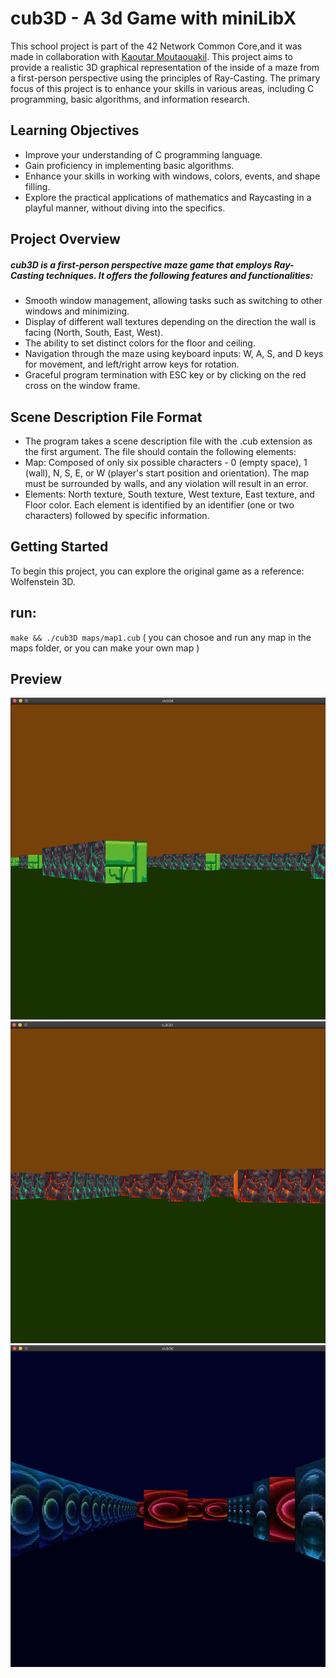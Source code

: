 
# cub3D - A 3d Game with miniLibX
This school project is part of the 42 Network Common Core,and it was made in collaboration with [Kaoutar Moutaouakil](https://github.com/Kate-77).
This project aims to provide a realistic 3D graphical representation of the inside of a maze from a first-person perspective using the principles of Ray-Casting. The primary focus of this project is to enhance your skills in various areas, including C programming, basic algorithms, and information research.

## Learning Objectives
- Improve your understanding of C programming language.
- Gain proficiency in implementing basic algorithms.
- Enhance your skills in working with windows, colors, events, and shape filling.
- Explore the practical applications of mathematics and Raycasting in a playful manner, without diving into the specifics.

## Project Overview
##### cub3D is a first-person perspective maze game that employs Ray-Casting techniques. It offers the following features and functionalities:
- Smooth window management, allowing tasks such as switching to other windows and minimizing.
- Display of different wall textures depending on the direction the wall is facing (North, South, East, West).
- The ability to set distinct colors for the floor and ceiling.
- Navigation through the maze using keyboard inputs: W, A, S, and D keys for movement, and left/right arrow keys for rotation.
- Graceful program termination with ESC key or by clicking on the red cross on the window frame.

## Scene Description File Format
- The program takes a scene description file with the .cub extension as the first argument. The file should contain the following elements:
- Map: Composed of only six possible characters - 0 (empty space), 1 (wall), N, S, E, or W (player's start position and orientation). The map must be surrounded by walls, and any violation will result in an error.
- Elements: North texture, South texture, West texture, East texture, and Floor color. Each element is identified by an identifier (one or two characters) followed by specific information.

## Getting Started
To begin this project, you can explore the original game as a reference: Wolfenstein 3D.
## run:
`` make && ./cub3D maps/map1.cub ``
( you can chosoe and run any map in the maps folder, or you can make your own map )

## Preview
![Alt text](images/1.png)
![Alt text](images/2.png)
![Alt text](images/3.png)

